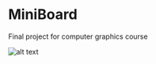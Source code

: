 # MiniBoard
Final project for computer graphics course

![alt text](https://raw.githubusercontent.com/lyx0124/MiniBoard/GUI.png)

